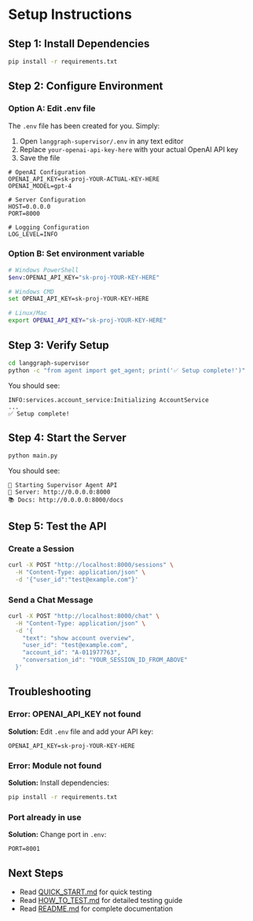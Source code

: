 # Setup Instructions

## Step 1: Install Dependencies

```bash
pip install -r requirements.txt
```

## Step 2: Configure Environment

### Option A: Edit .env file

The `.env` file has been created for you. Simply:

1. Open `langgraph-supervisor/.env` in any text editor
2. Replace `your-openai-api-key-here` with your actual OpenAI API key
3. Save the file

```env
# OpenAI Configuration
OPENAI_API_KEY=sk-proj-YOUR-ACTUAL-KEY-HERE
OPENAI_MODEL=gpt-4

# Server Configuration
HOST=0.0.0.0
PORT=8000

# Logging Configuration
LOG_LEVEL=INFO
```

### Option B: Set environment variable

```bash
# Windows PowerShell
$env:OPENAI_API_KEY="sk-proj-YOUR-KEY-HERE"

# Windows CMD
set OPENAI_API_KEY=sk-proj-YOUR-KEY-HERE

# Linux/Mac
export OPENAI_API_KEY="sk-proj-YOUR-KEY-HERE"
```

## Step 3: Verify Setup

```bash
cd langgraph-supervisor
python -c "from agent import get_agent; print('✅ Setup complete!')"
```

You should see:
```
INFO:services.account_service:Initializing AccountService
...
✅ Setup complete!
```

## Step 4: Start the Server

```bash
python main.py
```

You should see:
```
🚀 Starting Supervisor Agent API
📍 Server: http://0.0.0.0:8000
📚 Docs: http://0.0.0.0:8000/docs
```

## Step 5: Test the API

### Create a Session

```bash
curl -X POST "http://localhost:8000/sessions" \
  -H "Content-Type: application/json" \
  -d '{"user_id":"test@example.com"}'
```

### Send a Chat Message

```bash
curl -X POST "http://localhost:8000/chat" \
  -H "Content-Type: application/json" \
  -d '{
    "text": "show account overview",
    "user_id": "test@example.com",
    "account_id": "A-011977763",
    "conversation_id": "YOUR_SESSION_ID_FROM_ABOVE"
  }'
```

## Troubleshooting

### Error: OPENAI_API_KEY not found

**Solution:** Edit `.env` file and add your API key:
```env
OPENAI_API_KEY=sk-proj-YOUR-KEY-HERE
```

### Error: Module not found

**Solution:** Install dependencies:
```bash
pip install -r requirements.txt
```

### Port already in use

**Solution:** Change port in `.env`:
```env
PORT=8001
```

## Next Steps

- Read [QUICK_START.md](QUICK_START.md) for quick testing
- Read [HOW_TO_TEST.md](HOW_TO_TEST.md) for detailed testing guide
- Read [README.md](README.md) for complete documentation

